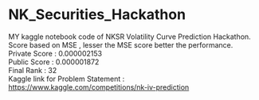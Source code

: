 # NK_Securities_Hackathon
MY kaggle notebook code of NKSR Volatility Curve Prediction Hackathon.\
Score based on MSE , lesser the MSE score better the performance.\
Private Score : 0.000002153\
Public Score : 0.000001872\
Final Rank : 32\
Kaggle link for Problem Statement : https://www.kaggle.com/competitions/nk-iv-prediction
